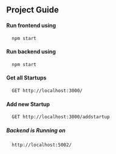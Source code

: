 ## Project Guide

#### Run frontend using

```
  npm start
```

#### Run backend using

```
  npm start
```

#### Get all Startups

```
  GET http://localhost:3000/
```

#### Add new Startup

```
  GET http://localhost:3000/addstartup
```

##### Backend is Running on

```
  http://localhost:5002/

```
